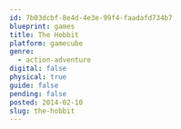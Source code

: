 ```yaml
---
id: 7b03dcbf-8e4d-4e3e-99f4-faadafd734b7
blueprint: games
title: The Hobbit
platform: gamecube
genre:
  - action-adventure
digital: false
physical: true
guide: false
pending: false
posted: 2014-02-10
slug: the-hobbit
---
```

